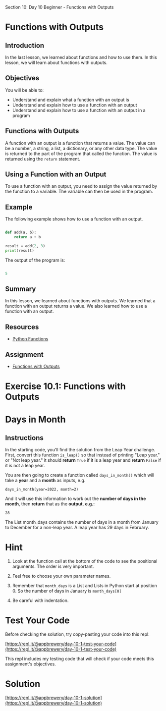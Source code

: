 Section 10: Day 10 Beginner - Functions with Outputs

# Functions with Outputs

## Introduction

In the last lesson, we learned about functions and how to use them. In this lesson, we will learn about functions with outputs.

## Objectives

You will be able to:

* Understand and explain what a function with an output is
* Understand and explain how to use a function with an output
* Understand and explain how to use a function with an output in a program

## Functions with Outputs

A function with an output is a function that returns a value. The value can be a number, a string, a list, a dictionary, or any other data type. The value is returned to the part of the program that called the function. The value is returned using the `return` statement.

## Using a Function with an Output

To use a function with an output, you need to assign the value returned by the function to a variable. The variable can then be used in the program.

## Example

The following example shows how to use a function with an output.

```python

def add(a, b):
    return a + b

result = add(2, 3)
print(result)

```

The output of the program is:

```python

5

```

## Summary

In this lesson, we learned about functions with outputs. We learned that a function with an output returns a value. We also learned how to use a function with an output.

## Resources

* [Python Functions](https://www.w3schools.com/python/python_functions.asp)

## Assignment

* [Functions with Outputs](https://www.codecademy.com/courses/learn-python/lessons/functions/exercises/functions-with-outputs?action=resume_content_item)


# Exercise 10.1: Functions with Outputs

# Days in Month

## Instructions


In the starting code, you'll find the solution from the Leap Year challenge. First, convert this function `is_leap()` so that instead of printing "Leap year." or "Not leap year." it should **return** `True` if it is a leap year and **return** `False` if it is not a leap year.

You are then going to create a function called `days_in_month()` which will take a **year** and a **month** as inputs, e.g.

```
days_in_month(year=2022, month=2)
```

And it will use this information to work out the **number of days in the month**, then **return** that as the **output**, **e.g.:**

```
28
```

The List month_days contains the number of days in a month from January to December for a non-leap year. A leap year has 29 days in February.

# Hint

1. Look at the function call at the bottom of the code to see the positional arguments.  The order is very important.

2. Feel free to choose your own parameter names.

3. Remember that `month_days` is a List and Lists in Python start at position 0. So the number of days in January is `month_days[0]`

4. Be careful with indentation.

# Test Your Code

Before checking the solution, try copy-pasting your code into this repl: 

[https://repl.it/@appbrewery/day-10-1-test-your-code](https://repl.it/@appbrewery/day-10-1-test-your-code)

This repl includes my testing code that will check if your code meets this assignment's objectives. 



# Solution

[https://repl.it/@appbrewery/day-10-1-solution](https://repl.it/@appbrewery/day-10-1-solution)


